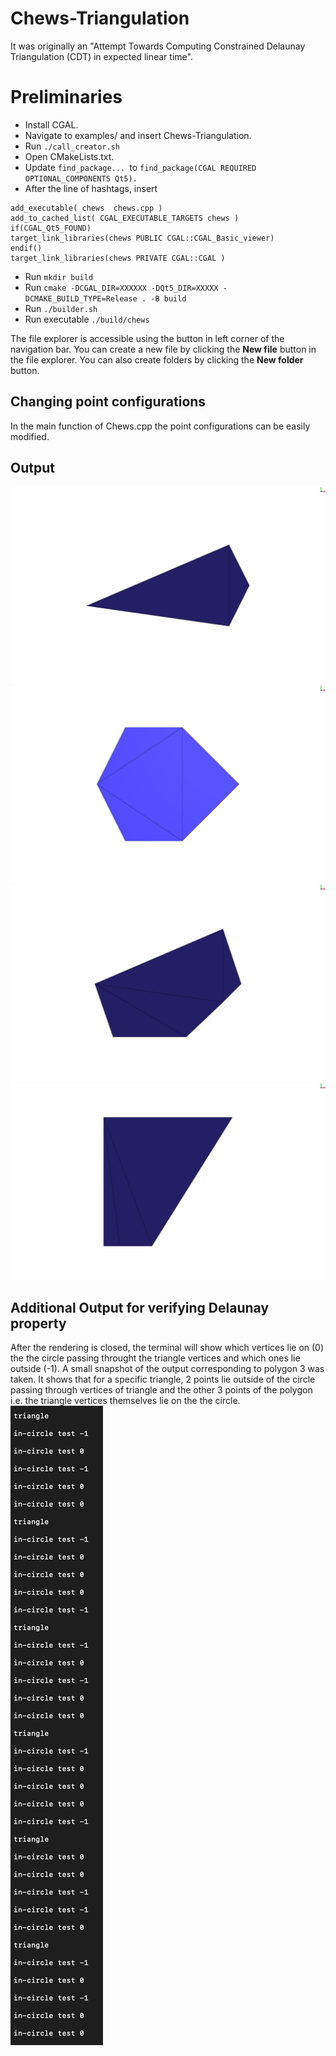 # Chews-Triangulation

It was originally an "Attempt Towards Computing Constrained Delaunay Triangulation (CDT) in expected linear time".


# Preliminaries
 - Install CGAL.
 - Navigate to examples/ and insert Chews-Triangulation.
 - Run ```./call_creator.sh```
 - Open CMakeLists.txt.
 - Update ```find_package... ```to ```find_package(CGAL REQUIRED OPTIONAL_COMPONENTS Qt5).```
 - After the line of hashtags, insert 
```
add_executable( chews  chews.cpp )
add_to_cached_list( CGAL_EXECUTABLE_TARGETS chews )
if(CGAL_Qt5_FOUND)
target_link_libraries(chews PUBLIC CGAL::CGAL_Basic_viewer)
endif()
target_link_libraries(chews PRIVATE CGAL::CGAL )
```
 -  Run ```mkdir build```
 - Run ```cmake -DCGAL_DIR=XXXXXX -DQt5_DIR=XXXXX -DCMAKE_BUILD_TYPE=Release . -B build```
 -  Run ```./builder.sh```
 - Run executable ```./build/chews```
 

The file explorer is accessible using the button in left corner of the navigation bar. You can create a new file by clicking the **New file** button in the file explorer. You can also create folders by clicking the **New folder** button.

## Changing point configurations
In the main function of Chews.cpp the point configurations can be easily modified.

## Output
![Polygon1](/img/polygon1.png?raw=true "polygon1")
![Polygon2](/img/polygon2.png?raw=true "polygon2")
![Polygon3](/img/polygon3.png?raw=true "polygon3")
![Polygon4](/img/polygon4.png?raw=true "polygon4")



## Additional Output for verifying Delaunay property

After the rendering is closed, the terminal will show which vertices lie on (0) the the circle passing throught the triangle vertices and which ones lie outside (-1). A small snapshot of the output corresponding to polygon 3 was taken. It shows that for a specific triangle, 2 points lie outside of the circle passing through vertices of triangle and the other 3 points of the polygon i.e. the triangle vertices themselves lie on the the circle.
![verify](/img/verify.png?raw=true "verify")
